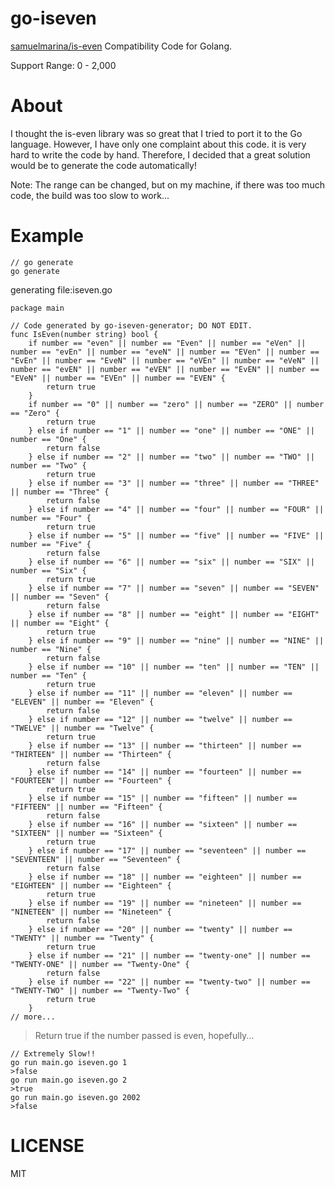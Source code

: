 # go-iseven

[samuelmarina/is-even](https://github.com/samuelmarina/is-even) Compatibility Code for Golang.

Support Range: 0 - 2,000

# About
I thought the is-even library was so great that I tried to port it to the Go language. However, I have only one complaint about this code. it is very hard to write the code by hand. Therefore, I decided that a great solution would be to generate the code automatically!

Note: The range can be changed, but on my machine, if there was too much code, the build was too slow to work...

# Example
```
// go generate
go generate
```

generating file:iseven.go
```
package main

// Code generated by go-iseven-generator; DO NOT EDIT.
func IsEven(number string) bool {
	if number == "even" || number == "Even" || number == "eVen" || number == "evEn" || number == "eveN" || number == "EVen" || number == "EvEn" || number == "EveN" || number == "eVEn" || number == "eVeN" || number == "evEN" || number == "eVEN" || number == "EvEN" || number == "EVeN" || number == "EVEn" || number == "EVEN" {
		return true
	}
	if number == "0" || number == "zero" || number == "ZERO" || number == "Zero" {
		return true
	} else if number == "1" || number == "one" || number == "ONE" || number == "One" {
		return false
	} else if number == "2" || number == "two" || number == "TWO" || number == "Two" {
		return true
	} else if number == "3" || number == "three" || number == "THREE" || number == "Three" {
		return false
	} else if number == "4" || number == "four" || number == "FOUR" || number == "Four" {
		return true
	} else if number == "5" || number == "five" || number == "FIVE" || number == "Five" {
		return false
	} else if number == "6" || number == "six" || number == "SIX" || number == "Six" {
		return true
	} else if number == "7" || number == "seven" || number == "SEVEN" || number == "Seven" {
		return false
	} else if number == "8" || number == "eight" || number == "EIGHT" || number == "Eight" {
		return true
	} else if number == "9" || number == "nine" || number == "NINE" || number == "Nine" {
		return false
	} else if number == "10" || number == "ten" || number == "TEN" || number == "Ten" {
		return true
	} else if number == "11" || number == "eleven" || number == "ELEVEN" || number == "Eleven" {
		return false
	} else if number == "12" || number == "twelve" || number == "TWELVE" || number == "Twelve" {
		return true
	} else if number == "13" || number == "thirteen" || number == "THIRTEEN" || number == "Thirteen" {
		return false
	} else if number == "14" || number == "fourteen" || number == "FOURTEEN" || number == "Fourteen" {
		return true
	} else if number == "15" || number == "fifteen" || number == "FIFTEEN" || number == "Fifteen" {
		return false
	} else if number == "16" || number == "sixteen" || number == "SIXTEEN" || number == "Sixteen" {
		return true
	} else if number == "17" || number == "seventeen" || number == "SEVENTEEN" || number == "Seventeen" {
		return false
	} else if number == "18" || number == "eighteen" || number == "EIGHTEEN" || number == "Eighteen" {
		return true
	} else if number == "19" || number == "nineteen" || number == "NINETEEN" || number == "Nineteen" {
		return false
	} else if number == "20" || number == "twenty" || number == "TWENTY" || number == "Twenty" {
		return true
	} else if number == "21" || number == "twenty-one" || number == "TWENTY-ONE" || number == "Twenty-One" {
		return false
	} else if number == "22" || number == "twenty-two" || number == "TWENTY-TWO" || number == "Twenty-Two" {
		return true
	}
// more...
```

> Return true if the number passed is even, hopefully...

```
// Extremely Slow!!
go run main.go iseven.go 1
>false
go run main.go iseven.go 2
>true
go run main.go iseven.go 2002
>false
```

# LICENSE
MIT